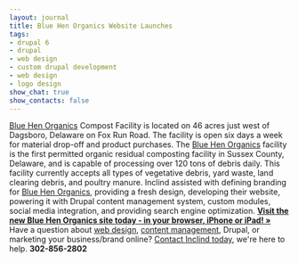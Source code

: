 ```yaml
---
layout: journal
title: Blue Hen Organics Website Launches
tags: 
- drupal 6
- drupal
- web design
- custom drupal development
- web design
- logo design
show_chat: true
show_contacts: false
---
```


<a href="http://www.bluehenorganics.com" target="_blank">Blue Hen Organics</a> Compost Facility is located on 46 acres just west of Dagsboro, Delaware on Fox Run Road. The facility is open six days a week for material drop-off and product purchases. The <a href="http://www.bluehenorganics.com" target="_blank">Blue Hen Organics</a> facility is the first permitted organic residual composting facility in Sussex County, Delaware, and is capable of processing over 120 tons of debris daily. This facility currently accepts all types of vegetative debris, yard waste, land clearing debris, and poultry manure. Inclind assisted with defining branding for <a href="http://www.bluehenorganics.com" target="_blank">Blue Hen Organics</a>, providing a fresh design, developing their website, powering it with Drupal content management system, custom modules, social media integration, and providing search engine optimization. <strong><a href="http://www.bluehenorganics.com" target="_blank">Visit the new Blue Hen Organics site today - in your browser, iPhone or iPad! &raquo;</a></strong> Have a question about <a href="/our-work/index.htm">web design</a>, <a href="/portfolio.htm">content management</a>, Drupal, or marketing your business/brand online? <a href="/contact-us.htm">Contact Inclind today</a>, we&#39;re here to help. <strong>302-856-2802</strong>